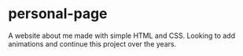 # personal-page
A website about me made with simple HTML and CSS. Looking to add animations and continue this project over the years.
